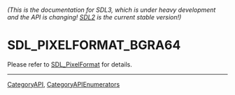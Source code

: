 ###### (This is the documentation for SDL3, which is under heavy development and the API is changing! [SDL2](https://wiki.libsdl.org/SDL2/) is the current stable version!)
# SDL_PIXELFORMAT_BGRA64

Please refer to [SDL_PixelFormat](SDL_PixelFormat) for details.

----
[CategoryAPI](CategoryAPI), [CategoryAPIEnumerators](CategoryAPIEnumerators)

